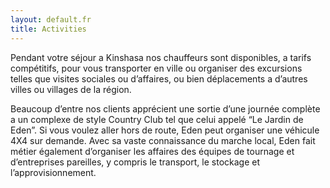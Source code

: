 ```yaml
---
layout: default.fr
title: Activities
---
```


Pendant votre séjour a Kinshasa nos chauffeurs sont disponibles, a tarifs compétitifs, pour vous transporter en ville ou organiser des excursions telles que visites sociales ou d’affaires, ou bien déplacements a d’autres villes ou villages de la région.

Beaucoup d’entre nos clients apprécient une sortie d’une journée complète a un complexe de style Country Club tel que celui appelé “Le Jardin de Eden”.    Si vous voulez aller hors de route, Eden peut organiser une véhicule 4X4 sur demande.   Avec sa vaste connaissance du marche local, Eden fait métier également d’organiser les affaires des équipes de tournage et d’entreprises pareilles, y compris le transport, le stockage et l’approvisionnement.
